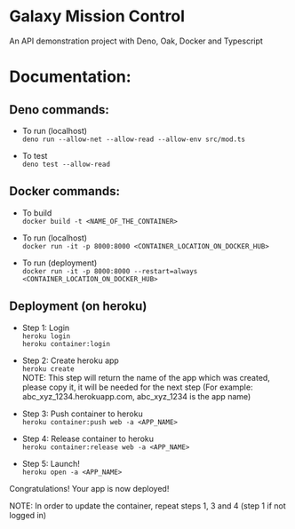 # Galaxy Mission Control

An API demonstration project with Deno, Oak, Docker and Typescript

# Documentation:

## Deno commands:

- To run (localhost)\
  `deno run --allow-net --allow-read --allow-env src/mod.ts`

- To test\
  `deno test --allow-read`

## Docker commands:

- To build\
  `docker build -t <NAME_OF_THE_CONTAINER>`

- To run (localhost)\
  `docker run -it -p 8000:8000 <CONTAINER_LOCATION_ON_DOCKER_HUB>`

- To run (deployment)\
  `docker run -it -p 8000:8000 --restart=always <CONTAINER_LOCATION_ON_DOCKER_HUB>`

## Deployment (on heroku)

- Step 1: Login\
  `heroku login`  
  `heroku container:login`

- Step 2: Create heroku app\
  `heroku create`\
  NOTE: This step will return the name of the app which was created, please copy it, it will be needed for the next step (For example: abc_xyz_1234.herokuapp.com, abc_xyz_1234 is the app name)

- Step 3: Push container to heroku\
  `heroku container:push web -a <APP_NAME>`

- Step 4: Release container to heroku\
  `heroku container:release web -a <APP_NAME>`

- Step 5: Launch!\
  `heroku open -a <APP_NAME>`

Congratulations! Your app is now deployed!

NOTE: In order to update the container, repeat steps 1, 3 and 4 (step 1 if not logged in)

